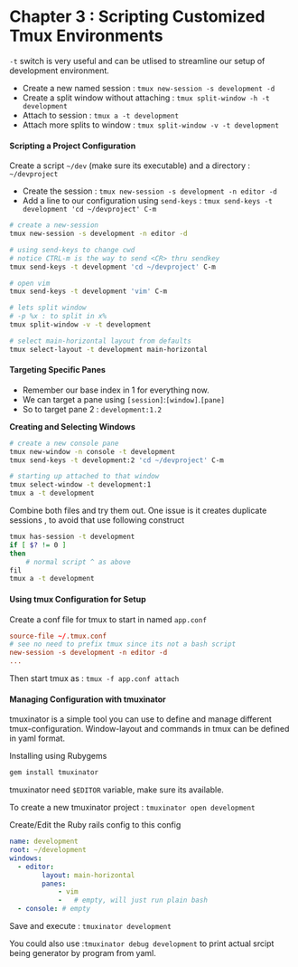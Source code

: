 # Chapter 3 : Scripting Customized Tmux Environments

`-t` switch is very useful and can be utlised to streamline our setup of development environment.

- Create a new named session : `tmux new-session -s development -d`
- Create a split window without attaching : `tmux split-window -h -t development`
- Attach to session : `tmux a -t development`
- Attach more splits to window : `tmux split-window -v -t development`

#### Scripting a Project Configuration

Create a script `~/dev` (make sure its executable) and a directory : `~/devproject`

- Create the session : `tmux new-session -s development -n editor -d`
- Add a line to our configuration using `send-keys` : `tmux send-keys -t development 'cd ~/devproject' C-m`

````bash
# create a new-session
tmux new-session -s development -n editor -d

# using send-keys to change cwd
# notice CTRL-m is the way to send <CR> thru sendkey
tmux send-keys -t development 'cd ~/devproject' C-m

# open vim
tmux send-keys -t development 'vim' C-m

# lets split window
# -p %x : to split in x%
tmux split-window -v -t development

# select main-horizontal layout from defaults
tmux select-layout -t development main-horizontal
````

#### Targeting Specific Panes

- Remember our base index in 1 for everything now.
- We can target a pane using `[session]`:`[window]`.`[pane]`
- So to target pane 2 : `development:1.2`

**Creating and Selecting Windows**

````bash
# create a new console pane
tmux new-window -n console -t development
tmux send-keys -t development:2 'cd ~/devproject' C-m

# starting up attached to that window
tmux select-window -t development:1
tmux a -t development
````

Combine both files and try them out. One issue is it creates duplicate sessions , to avoid that use following construct

````bash
tmux has-session -t development
if [ $? != 0 ]
then
	# normal script ^ as above
fil
tmux a -t development
````

#### Using tmux Configuration for Setup

Create a conf file for tmux to start in named `app.conf`

````app.conf
source-file ~/.tmux.conf
# see no need to prefix tmux since its not a bash script
new-session -s development -n editor -d
...
````

Then start tmux as : `tmux -f app.conf attach`

#### Managing Configuration with tmuxinator

tmuxinator is a simple tool you can use to define and manage different tmux-configuration. Window-layout and commands in tmux can be defined in yaml format.

Installing using Rubygems

```bash
gem install tmuxinator
```

tmuxinator need `$EDITOR` variable, make sure its available.

To create a new tmuxinator project : `tmuxinator open development`

Create/Edit the Ruby rails config to this config

````yaml
name: development
root: ~/development
windows:
  - editor:
  		layout: main-horizontal
  		panes:
  			- vim
  			-	# empty, will just run plain bash
  - console: # empty
````

Save and execute : `tmuxinator development`

You could also use  :`tmuxinator debug development` to print actual srcipt being generator by program from yaml.



